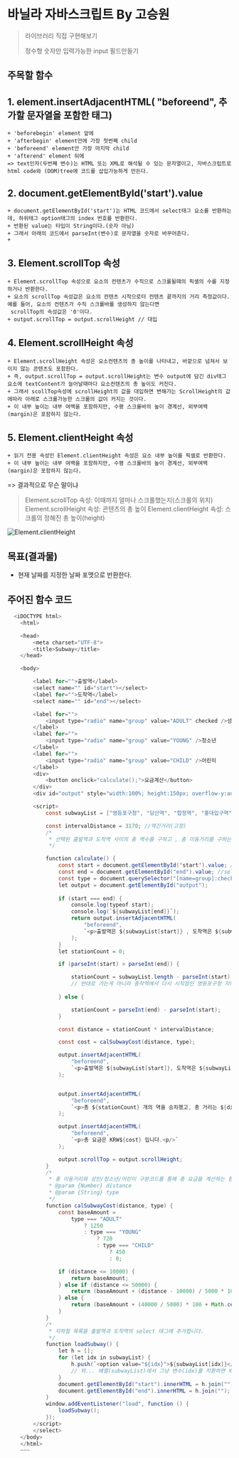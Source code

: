 # 바닐라 자바스크립트 By 고승원

> 라이브러리 직접 구현해보기 
> 
> 정수형 숫자만 입력가능한 input 필드만들기

## 주목할 함수

##  1. element.insertAdjacentHTML( "beforeend", 추가할 문자열을 포함한 태그)
    + 'beforebegin' element 앞에
    + 'afterbegin' element안에 가장 첫번째 child
    + 'beforeend' element안 가장 마지막 child 
    + 'afterend' element 뒤에
    => text인자(두번째 변수)는 HTML 또는 XML로 해석될 수 있는 문자열이고, 자바스크립트로 html code와 (DOM)tree에 코드를 삽입가능하게 만든다.

##  2. document.getElementById('start').value
    + document.getElementById('start')는 HTML 코드에서 select태그 요소를 반환하는데, 하위태그 option태그의 index 번호를 반환한다.
    + 반환된 value는 타입이 String이다.(숫자 아님)
    + 그래서 아래의 코드에서 parseInt(변수)로 문자열을 숫자로 바꾸어준다.
    + 
    
##  3. Element.scrollTop 속성
    + Element.scrollTop 속성으로 요소의 컨텐츠가 수직으로 스크롤될때의 픽셀의 수를 지정하거나 반환한다.
    + 요소의 scrollTop 속성값은 요소의 컨텐츠 시작으로터 컨텐츠 끝까지의 거리 측정값이다.  예를 들어, 요소의 컨텐츠가 수직 스크롤바를 생성하지 않는다면
     scrollTop의 속성값은 '0'이다.
    + output.scrollTop = output.scrollHeight // 대입

##  4. Element.scrollHeight 속성
    + Element.scrollHeight 속성은 요소컨텐츠의 총 높이를 나타내고, 바깥으로 넘쳐서 보이지 않는 콘텐츠도 포함한다.
    + 즉, output.scrollTop = output.scrollHeight는 변수 output에 담긴 div태그 요소에 textContent가 늘어날때마다 요소컨텐츠의 총 높이도 커진다.
    + 그래서 scollTop속성에 scrollHeight의 값을 대입하면 변해가는 ScrollHeight의 값에따라 아래로 스크롤가능한 스크롤의 값이 커지는 것이다.  
    + 이 내부 높이는 내부 여백을 포함하지만, 수평 스크롤바의 높이 경계선, 외부여백(margin)은 포함하지 않는다.

##  5. Element.clientHeight 속성
    + 읽기 전용 속성인 Element.clientHeight 속성은 요소 내부 높이를 픽셀로 반환한다.
    + 이 내부 높이는 내부 여백을 포함하지만, 수평 스크롤바의 높이 경계선, 외부여백(margin)은 포함하지 않는다.


=> 결과적으로 무슨 말이냐

> Element.scrollTop 속성: 이때까지 얼마나 스크롤했는지(스크롤의 위치)
> Element.scrollHeight 속성: 콘텐츠의 총 높이
> Element.clientHeight 속성: 스크롤의 정해진 총 높이(height)

   ![Element.clientHeight](./images/Element.scrollTop_scrollHeight_clientHeight.png)


## 목표(결과물)
+ 현재 날짜를 지정한 날짜 포맷으로 반환한다.

## 주어진 함수 코드
~~~Java Script
  <iDOCTYPE html>
    <html>

    <head>
        <meta charset="UTF-8">
        <title>Subway</title>
    </head>

    <body>

        <label for="">출발역</label>
        <select name="" id="start"></select>
        <label for="">도착역</label>
        <select name="" id="end"></select>

        <label for="">
            <input type="radio" name="group" value="ADULT" checked />성인일반
        </label>
        <label for="">
            <input type="radio" name="group" value="YOUNG" />청소년
        </label>
        <label for="">
            <input type="radio" name="group" value="CHILD" />어린이
        </label>
        <div>
            <button onclick="calculate();">요금계산</button>
        </div>
        <div id="output" style="width:100%; height:150px; overflow-y:auto; border: 2px solid #222;"></div>

        <script>
            const subwayList = ["영등포구청", "당산역", "합정역", "홍대입구역", "신촌역", "이대역", "아현역", "충정로역", "시청역", "을지로3가역", "을지로4가역", "동대문역사문화공원역", "신당역", "상왕십리역", "왕십리역", "한양대역", "뚝섬역", "성수역", "건대입구역", "구의역", "강변역", "잠실나루역", "잠실역", "종합운동장역", "삼성역", "선릉역", "역삼역", "강남역", "서초역", "방배역", "사당역", "낙성대역", "서울대입구역", "봉천역", "신림역", "신대방역", "구로디지털단지역", "대림역", "신도림역", "문래역"];

            const intervalDistance = 3170; //역간거리(고정)
            /*
             * 선택된 출발역과 도착역 사이의 총 역수를 구하고 , 총 이동거리를 구하는 함수
             */

            function calculate() {
                const start = document.getElementById('start').value; //select의 하위태그인 option 의 인덱스번호가 반환된다. 
                const end = document.getElementById("end").value; //select의 하위태그인 option 의 인덱스번호가 반환된다. 
                const type = document.querySelector("[name=group]:checked").value; // input의 value 속성값이 반환된다.
                let output = document.getElementById("output");
                
                if (start === end) {
                    console.log(typeof start);
                    console.log(`${subwayList[end]}`);        
                    return output.insertAdjacentHTML(
                        "beforeend",
                        `<p>출발역은 ${subwayList[start]} , 도착역은 ${subwayList[end]}입니다. 출발역과 도착역이 같습니다.</p>`
                    );
                }
                let stationCount = 0;

                if (parseInt(start) > parseInt(end)) {

                    stationCount = subwayList.length - parseInt(start) + parseInt(end); 
                    // 반대로 가는게 아니라 종착역에서 다시 시작점인 영등포구청 지나서 end 지점으로 옴
 
                } else {

                    stationCount = parseInt(end) - parseInt(start);
                }

                const distance = stationCount * intervalDistance;

                const cost = calSubwayCost(distance, type);

                output.insertAdjacentHTML(
                    "beforeend",
                    `<p>출발역은 ${subwayList[start]}, 도착역은 ${subwayList[end]}입니다. </p>`
                );


                output.insertAdjacentHTML(
                    "beforeend",
                    `<p>총 ${stationCount} 개의 역을 승차했고, 총 거리는 ${distance}m 입니다.<p/>`
                );

                output.insertAdjacentHTML(
                    "beforeend",
                    `<p>총 요금은 KRW${cost} 입니다.<p/>`
                );

                output.scrollTop = output.scrollHeight;
            }
            /*
             * 총 이동거리와 성인/청소년/어린이 구분코드를 통해 총 요금을 계산하는 함수
             * @param {Number} distance
             * @param {String} type
             */
            function calSubwayCost(distance, type) {
                const baseAmount =
                    type === "ADULT"
                        ? 1250
                        : type === "YOUNG"
                            ? 720
                            : type === "CHILD"
                                ? 450
                                : 0;

                if (distance <= 10000) {
                    return baseAmount;
                } else if (distance <= 50000) {
                    return (baseAmount + (distance - 10000) / 5000 * 100);
                } else {
                    return (baseAmount + (40000 / 5000) * 100 + Math.ceil((distance - 50000) / 8000) * 100);
                }
            }
            /*
             * 지하철 목록을 출발역과 도착역의 select 태그에 추가합니다.
             */
            function loadSubway() {
                let h = [];
                for (let idx in subwayList) {
                    h.push(`<option value="${idx}">${subwayList[idx]}</option>`);
                    // 와... 배열(subwayList)에서 그냥 변수(idx)를 치환하면 배열인덱스('0')가 치환되는 구나
                }
                document.getElementById("start").innerHTML = h.join("");
                document.getElementById("end").innerHTML = h.join("");
            }
            window.addEventListener("load", function () {
                loadSubway();
            });
        </script>
        </select>
    </body>
    </html>
    ~~~
